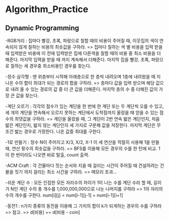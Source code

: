 # Algorithm_Practice

## Dynamic Programming
-RGB거리 : 집마다 빨강, 초록, 파랑으로 칠할 때의 비용이 주어질 때,
                  이웃집의 색이 연속되지 않게 칠하는 비용의 최솟값을 구하라.
                  => 집마다 칠하는 색 별 비용을 입력 받을때 입력받은 비용에 이 전에 입력받은 집에 다른색을 칠할 때의 비용 중 최소 비용을 더해준다.
                  마지막 입력을 받을 때 까지 계속해서 더해준다.
                  마지막 집을 빨강, 초록, 파랑으로 칠하는 세 경우중 최소비용인 경우를 찾는다.
                        
-정수 삼각형 : 맨 위층부터 시작해 아래층으로 한 층씩 내려오며 1층에 내려왔을 때 
                     지나온 수의 합이 최대가 되는 경로의 합을 구하라.
                     => 층마다 값을 입력 받으며 해당 값으로 내려 올 수 있는 경로의 값 중 더 큰 값을 더해준다.
                     마지막 층의 수 중 더해진 값이 가장 큰 값을 찾는다.

-계단 오르기 : 각각의 점수가 있는 계단을 한 번에 한 계단 또는 두 계단씩 오를 수 있고, 
                     세 개의 계단을 연속해서 오르지 못하는 계단에서 도착점까지 올랐을 때 
                     얻을 수 있는 점수의 최댓값을 구하라.
                     => 계단을 올랐을 때, 그 계단이 2번 연속 밟은 계단인지, 처음 밟은 계단인지, 밟지 않는 계단인지 세 가지로 구분해 값을 저장한다.
                     마지막 계단은 무조건 밟는 경우로 가정한다.
                     나온 값중 최대를 구한다.

-1로 만들기 : 정수 N이 주어지고 X/3, X/2, X-1 이 세 연산을 적절히 사용해 1을 만들때, 연산 횟수의 최솟값을 구하라.
                    => BFS를 이용해 모든 경우의 수를 한 턴에 비교.
                    1이 한 번이라도 나오면 바로 탈출, count 출력.

-ACM Craft : 각 건물마다 짓는 순서와 지을 때 걸리는 시간이 주어질 때 건설하려는 건물을 짓기 까지 걸리는 최소 시간을 구하라.
                     => 메모리 초과...

-쉬운 계단 수 : 모든 인접한 모든 자리수의 차이가 1이 나는 수를 계단 수라 할 때,
                      길이가 N인 계단 수의 총 개수를 1,000,000,000으로 나눈 나머지를 구하라
                      => 1의 자리의 수의 개수를 구한다.
                      num[i][j] = num[i-1][j-1] + num[i-1][i+1]
 
 -동전1 : n가지 종류의 동전을 이용해 그 가치의 합이 k가 되게하는 경우의 수를 구하라
              => 참고.
              => d[비용] += d[비용 - coin]
